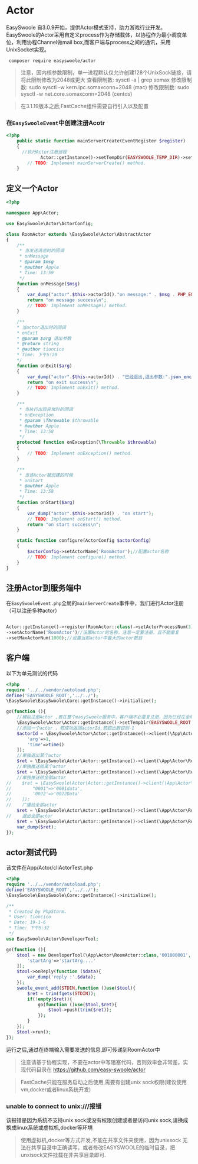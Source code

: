 # Actor
EasySwoole 自3.0.9开始，提供Actor模式支持，助力游戏行业开发。EasySwoole的Actor采用自定义process作为存储载体，以协程作为最小调度单位，利用协程Channel做mail box,而客户端与process之间的通讯，采用UnixSocket实现。
````
 composer require easyswoole/actor
````
> 注意，因内核参数限制，单一进程默认仅允许创建128个UnixSock链接，请将此限制修改为2048或更大
> 查看限制数: sysctl -a | grep somax
> 修改限制数: sudo sysctl -w kern.ipc.somaxconn=2048 (mac)
> 修改限制数: sudo sysctl -w net.core.somaxconn=2048 (centos)


> 在3.1.19版本之后,FastCache组件需要自行引入以及配置

### 在`EasySwooleEvent`中创建注册Acotr
````php
<?php
    public static function mainServerCreate(EventRegister $register)
    {
      //执行Actor注册进程		
             Actor::getInstance()->setTempDir(EASYSWOOLE_TEMP_DIR)->setServerName('easyswooleActor')->attachToServer(ServerManager::getInstance()->getSwooleServer());
        // TODO: Implement mainServerCreate() method.
    }
````


## 定义一个Actor
```php
<?php

namespace App\Actor;

use EasySwoole\Actor\ActorConfig;

class RoomActor extends \EasySwoole\Actor\AbstractActor
{
    /**
     * 当发送消息时的回调
     * onMessage
     * @param $msg
     * @author Apple
     * Time: 13:59
     */
    function onMessage($msg)
    {
        var_dump("actor".$this->actorId()."on message:" . $msg . PHP_EOL);
        return "on message success\n";
        // TODO: Implement onMessage() method.
    }

    /**
    * 当actor退出时的回调   
    * onExit
    * @param $arg 退出参数
    * @return string
    * @author tioncico
    * Time: 下午5:20
    */
    function onExit($arg)
    {
        var_dump("actor".$this->actorId() . "已经退出,退出参数:".json_encode($arg)."\n");
        return "on exit success\n";
        // TODO: Implement onExit() method.
    }

    /**
     * 当执行出现异常时的回调
     * onException
     * @param \Throwable $throwable
     * @author Apple
     * Time: 13:58
     */
    protected function onException(\Throwable $throwable)
    {
        // TODO: Implement onException() method.
    }

    /**
     * 当该Actor被创建的时候
     * onStart
     * @author Apple
     * Time: 13:58
     */
    function onStart($arg)
    {
        var_dump("actor".$this->actorId() . "on start");
        // TODO: Implement onStart() method.
        return "on start success\n";
    }

    static function configure(ActorConfig $actorConfig)
    {
        $actorConfig->setActorName('RoomActor');//配置actor名称
        // TODO: Implement configure() method.
    }
}
```

## 注册Actor到服务端中
在`EasySwooleEvent.php`全局的`mainServerCreate`事件中，我们进行Actor注册（可以注册多种actor）
```php

Actor::getInstance()->register(RoomActor::class)->setActorProcessNum(3)//设置保存actor的进程数目
->setActorName('RoomActor')//设置Actor的名称，注意一定要注册，且不能重复
->setMaxActorNum(1000);//设置当前actor中最大的actor数目

```

## 客户端
以下为单元测试的代码
```php
<?php
require '../../vendor/autoload.php';
define('EASYSWOOLE_ROOT','../../');
\EasySwoole\EasySwoole\Core::getInstance()->initialize();

go(function (){
    //模拟注册Actor ,若在整个easySwoole服务中，客户端不必重复注册，因为已经在全局事件中注册了
    \EasySwoole\Actor\Actor::getInstance()->setTempDir(EASYSWOOLE_ROOT.'Temp2')->register(\App\Actor\RoomActor::class)->setActorProcessNum(3)->setActorName('RoomActor');//一样需要注册
    //添加一个actor ，若成功返回actorId,若超出数目则-1
    $actorId = \EasySwoole\Actor\Actor::getInstance()->client(\App\Actor\RoomActor::class)->create([
        'arg'=>1,
        'time'=>time()
    ]);
    //单独退出某个actor
    $ret = \EasySwoole\Actor\Actor::getInstance()->client(\App\Actor\RoomActor::class)->exit($actorId,['test'=>'test']);
    //单独推送给某个actor
    $ret = \EasySwoole\Actor\Actor::getInstance()->client(\App\Actor\RoomActor::class)->push($actorId,'1234');
    //单独推送给全部actor
//    $ret = \EasySwoole\Actor\Actor::getInstance()->client(\App\Actor\RoomActor::class)->pushMulti([
//        "0001"=>'0001data',
//        '0022'=>'0022Data'
//    ]);
//    广播给全部actor
    $ret = \EasySwoole\Actor\Actor::getInstance()->client(\App\Actor\RoomActor::class)->broadcastPush('121212');
//    退出全部actor
    $ret = \EasySwoole\Actor\Actor::getInstance()->client(\App\Actor\RoomActor::class)->exitAll(['arg1'=>'1']);//全部退出,参数arg1=>1
    var_dump($ret);
});
```
## actor测试代码
该文件在App/Actor/cliActorTest.php
```php
<?php
require '../../vendor/autoload.php';
define('EASYSWOOLE_ROOT','../../');
\EasySwoole\EasySwoole\Core::getInstance()->initialize();

/**
 * Created by PhpStorm.
 * User: tioncico
 * Date: 19-1-6
 * Time: 下午5:32
 */
use EasySwoole\Actor\DeveloperTool;

go(function (){
    $tool = new DeveloperTool(\App\Actor\RoomActor::class,'001000001',[
        'startArg'=>'startArg....'
    ]);
    $tool->onReply(function ($data){
        var_dump('reply :'.$data);
    });
    swoole_event_add(STDIN,function ()use($tool){
        $ret = trim(fgets(STDIN));
        if(!empty($ret)){
            go(function ()use($tool,$ret){
                $tool->push(trim($ret));
            });
        }
    });
    $tool->run();
});
```
运行之后,通过在终端输入需要发送的信息,即可传递到RoomActor中

> 注意请基于协程实现，不要在actor中写阻塞代码，否则效率会非常差。实现代码目录在 https://github.com/easy-swoole/actor


> FastCache只能在服务启动之后使用,需要有创建unix sock权限(建议使用vm,docker或者linux系统开发)

### unable to connect to unix:///报错
该报错是因为系统不支持unix sock或没有权限创建或者是访问unix sock,请换成换成linux系统或虚拟机,docker等环境

> 使用虚拟机,docker等方式开发,不能在共享文件夹使用，因为unixsock 无法在共享目录中正确读写，或者修改EASYSWOOLE的临时目录，把unxisock文件挂载在非共享目录即可.
